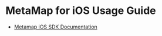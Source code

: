 # MetaMap for iOS Usage Guide

* [Metamap iOS SDK Documentation](https://docs.metamap.com/docs/ios-quick-start)
